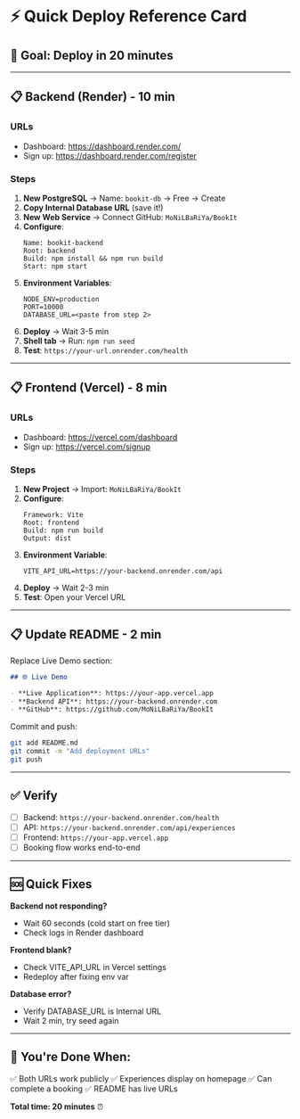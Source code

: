 # ⚡ Quick Deploy Reference Card

## 🎯 Goal: Deploy in 20 minutes

---

## 📋 Backend (Render) - 10 min

### URLs
- Dashboard: https://dashboard.render.com/
- Sign up: https://dashboard.render.com/register

### Steps
1. **New PostgreSQL** → Name: `bookit-db` → Free → Create
2. **Copy Internal Database URL** (save it!)
3. **New Web Service** → Connect GitHub: `MoNiLBaRiYa/BookIt`
4. **Configure**:
   ```
   Name: bookit-backend
   Root: backend
   Build: npm install && npm run build
   Start: npm start
   ```
5. **Environment Variables**:
   ```
   NODE_ENV=production
   PORT=10000
   DATABASE_URL=<paste from step 2>
   ```
6. **Deploy** → Wait 3-5 min
7. **Shell tab** → Run: `npm run seed`
8. **Test**: `https://your-url.onrender.com/health`

---

## 📋 Frontend (Vercel) - 8 min

### URLs
- Dashboard: https://vercel.com/dashboard
- Sign up: https://vercel.com/signup

### Steps
1. **New Project** → Import: `MoNiLBaRiYa/BookIt`
2. **Configure**:
   ```
   Framework: Vite
   Root: frontend
   Build: npm run build
   Output: dist
   ```
3. **Environment Variable**:
   ```
   VITE_API_URL=https://your-backend.onrender.com/api
   ```
4. **Deploy** → Wait 2-3 min
5. **Test**: Open your Vercel URL

---

## 📋 Update README - 2 min

Replace Live Demo section:
```markdown
## 🌐 Live Demo

- **Live Application**: https://your-app.vercel.app
- **Backend API**: https://your-backend.onrender.com
- **GitHub**: https://github.com/MoNiLBaRiYa/BookIt
```

Commit and push:
```bash
git add README.md
git commit -m "Add deployment URLs"
git push
```

---

## ✅ Verify

- [ ] Backend: `https://your-backend.onrender.com/health`
- [ ] API: `https://your-backend.onrender.com/api/experiences`
- [ ] Frontend: `https://your-app.vercel.app`
- [ ] Booking flow works end-to-end

---

## 🆘 Quick Fixes

**Backend not responding?**
- Wait 60 seconds (cold start on free tier)
- Check logs in Render dashboard

**Frontend blank?**
- Check VITE_API_URL in Vercel settings
- Redeploy after fixing env var

**Database error?**
- Verify DATABASE_URL is Internal URL
- Wait 2 min, try seed again

---

## 🎯 You're Done When:

✅ Both URLs work publicly
✅ Experiences display on homepage
✅ Can complete a booking
✅ README has live URLs

**Total time: 20 minutes** ⏰
